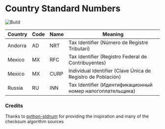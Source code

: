 # Country Standard Numbers

![Build](https://github.com/koblas/stdnum-js/workflows/.github/workflows/main.yaml/badge.svg)

| Country | Code | Name | Meaning                                                      |
| ------- | ---- | ---- | ------------------------------------------------------------ |
| Andorra | AD   | NRT  | Tax Identifier (Número de Registre Tributari)                |
| Mexico  | MX   | RFC  | Tax Identifier (Registro Federal de Contribuyentes)          |
| Mexico  | MX   | CURP | Individual Identifier (Clave Única de Registro de Población) |
| Russia  | RU   | INN  | Tax Identifier (Идентификационный номер налогоплательщика)   |

### Credits

Thanks to [python-stdnum](https://arthurdejong.org/python-stdnum/) for providing the inspiration and
many of the checksum algorithm sources

